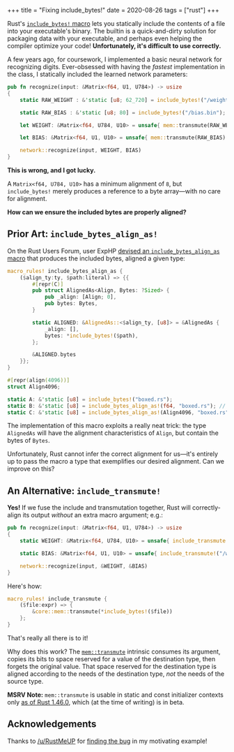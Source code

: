 +++
title = "Fixing include_bytes!"
date = 2020-08-26
tags = ["rust"]
+++

Rust's [`include_bytes!` macro](https://doc.rust-lang.org/core/macro.include_bytes.html) lets you statically include the contents of a file into your executable's binary. The builtin is a quick-and-dirty solution for packaging data with your executable, and perhaps even helping the compiler optimize your code! **Unfortunately, it's difficult to use correctly.**

<!-- more -->

A few years ago, for coursework, I implemented a basic neural network for recognizing digits. Ever-obsessed with having the *fastest* implementation in the class, I statically included the learned network parameters:
```rust
pub fn recognize(input: &Matrix<f64, U1, U784>) -> usize
{
    static RAW_WEIGHT : &'static [u8; 62_720] = include_bytes!("/weight.bin");

    static RAW_BIAS : &'static [u8; 80] = include_bytes!("/bias.bin");

    let WEIGHT: &Matrix<f64, U784, U10> = unsafe{ mem::transmute(RAW_WEIGHT) };

    let BIAS: &Matrix<f64, U1, U10> = unsafe{ mem::transmute(RAW_BIAS) };

    network::recognize(input, WEIGHT, BIAS)
}
```

**This is wrong, and I got lucky.**

A `Matrix<f64, U784, U10>` has a minimum alignment of `8`, but `include_bytes!` merely produces a reference to a byte array—with no care for alignment.

**How can we ensure the included bytes are properly aligned?**

## Prior Art: `include_bytes_align_as!`
On the Rust Users Forum, user ExpHP [devised an `include_bytes_align_as` macro](https://users.rust-lang.org/t/can-i-conveniently-compile-bytes-into-a-rust-program-with-a-specific-alignment/24049/2) that produces the included bytes, aligned a given type:
```rust
macro_rules! include_bytes_align_as {
    ($align_ty:ty, $path:literal) => {{
        #[repr(C)]
        pub struct AlignedAs<Align, Bytes: ?Sized> {
            pub _align: [Align; 0],
            pub bytes: Bytes,
        }

        static ALIGNED: &AlignedAs::<$align_ty, [u8]> = &AlignedAs {
            _align: [],
            bytes: *include_bytes!($path),
        };

        &ALIGNED.bytes
    }};
}

#[repr(align(4096))]
struct Align4096;

static A: &'static [u8] = include_bytes!("boxed.rs");
static B: &'static [u8] = include_bytes_align_as!(f64, "boxed.rs"); // alignment of 8
static C: &'static [u8] = include_bytes_align_as!(Align4096, "boxed.rs"); // alignment of 4096
```
The implementation of this macro exploits a really neat trick: the type `AlignedAs` will have the alignment characteristics of `Align`, but contain the bytes of `Bytes`.

Unfortunately, Rust cannot infer the correct alignment for us—it's entirely up to pass the macro a type that exemplifies our desired alignment. Can we improve on this?

## An Alternative: `include_transmute!`
**Yes!** If we fuse the include and transmutation together, Rust will correctly-align its output *without* an extra macro argument; e.g.:
```rust
pub fn recognize(input: &Matrix<f64, U1, U784>) -> usize
{
    static WEIGHT: &Matrix<f64, U784, U10> = unsafe{ include_transmute!("/weight.bin") };

    static BIAS: &Matrix<f64, U1, U10> = unsafe{ include_transmute!("/weight.bin") };

    network::recognize(input, &WEIGHT, &BIAS)
}
```
Here's how:
```rust
macro_rules! include_transmute {
    ($file:expr) => {
        &core::mem::transmute(*include_bytes!($file))
    };
}
```
That's really all there is to it!

Why does this work? The [`mem::transmute`](https://doc.rust-lang.org/core/mem/fn.transmute.html) intrinsic consumes its argument, copies its bits to space reserved for a value of the destination type, then forgets the original value. That space reserved for the destination type is aligned according to the needs of the destination type, *not* the needs of the source type.

**MSRV Note:** `mem::transmute` is usable in static and const initializer contexts only [as of Rust 1.46.0](https://github.com/rust-lang/rust/pull/72920), which (at the time of writing) is in beta.

## Acknowledgements
Thanks to [/u/RustMeUP](https://www.reddit.com/user/RustMeUp) for [finding the bug](https://www.reddit.com/r/rust/comments/igi6p0/prerfc_safer_transmutation/g2wt27y/) in my motivating example!
